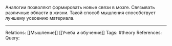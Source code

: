 Аналогии позволяют формировать новые связи в мозге. Связывать различные области в жизни. Такой способ мышления способствует лучшему усвоению материала. 

___
Relations: [[Мышление]] [[Учеба и обучение]] 
Tags: #theory 
References: 
Query: 